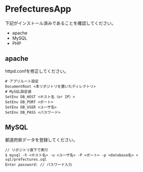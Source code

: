 # PrefecturesApp
下記がインストール済みであることを確認してください。
- apache
- MySQL
- PHP
## apache
httpd.confを修正してください。
```
# アプリルート設定
DocumentRoot <本リポジトリを置いたディレクトリ>
# MySQL設定値
SetEnv DB_HOST <ホスト名（or IP）>
SetEnv DB_PORT <ポート>
SetEnv DB_USER <ユーザ名>
SetEnv DB_PASS <パスワード>
```

## MySQL
都道府県データを登録してください。
```
// リポジトリ直下で実行
$ mysql -h <ホスト名> -u <ユーザ名> -P <ポート> -p <database名> < sql/prefectures.sql
Enter password: // パスワード入力
```